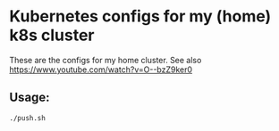 # Kubernetes configs for my (home) k8s cluster

These are the configs for my home cluster.  See also https://www.youtube.com/watch?v=O--bzZ9ker0

## Usage:

```sh
./push.sh
```
